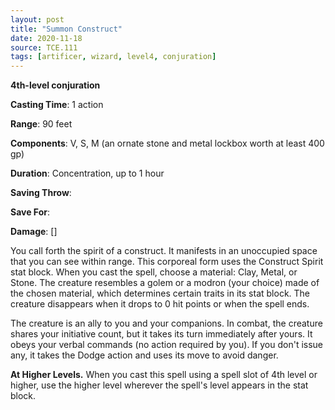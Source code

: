 ```yaml
---
layout: post
title: "Summon Construct"
date: 2020-11-18
source: TCE.111
tags: [artificer, wizard, level4, conjuration]
---
```


**4th-level conjuration**

**Casting Time**: 1 action

**Range**: 90 feet

**Components**: V, S, M (an ornate stone and metal lockbox worth at least 400 gp)

**Duration**: Concentration, up to 1 hour

**Saving Throw**:

**Save For**:

**Damage**: []

You call forth the spirit of a construct. It manifests in an unoccupied space that you can see within range. This corporeal form uses the Construct Spirit stat block. When you cast the spell, choose a material: Clay, Metal, or Stone. The creature resembles a golem or a modron (your choice) made of the chosen material, which determines certain traits in its stat block. The creature disappears when it drops to 0 hit points or when the spell ends.

The creature is an ally to you and your companions. In combat, the creature shares your initiative count, but it takes its turn immediately after yours. It obeys your verbal commands (no action required by you). If you don't issue any, it takes the Dodge action and uses its move to avoid danger.

**At Higher Levels.** When you cast this spell using a spell slot of 4th level or higher, use the higher level wherever the spell's level appears in the stat block.